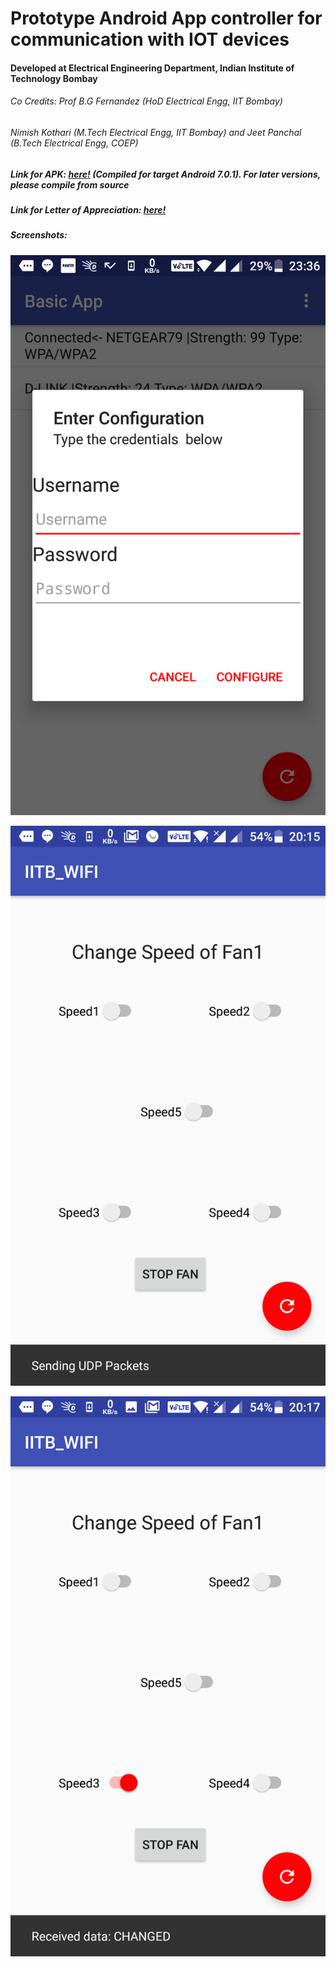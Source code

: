 # Prototype Android App controller for communication with IOT devices

#### Developed at Electrical Engineering Department, Indian Institute of Technology Bombay
###### Co Credits: Prof B.G Fernandez (HoD Electrical Engg, IIT Bombay)
###### Nimish Kothari (M.Tech Electrical Engg, IIT Bombay) and Jeet Panchal (B.Tech Electrical Engg, COEP)

##### Link for APK: [here!](https://drive.google.com/file/d/0B-F_QUd1F6k5cFdiRjVUYk9TekU/view) (Compiled for target Android 7.0.1). For later versions, please compile from source

##### Link for Letter of Appreciation: [here!](https://drive.google.com/open?id=0BzdWD-VARIQxMnRIa2ZYN0MzR2NwUWQ3N2E5MEk2VUJxTEdn)

##### Screenshots:

![Screenshot1](https://raw.githubusercontent.com/paragverma/paragverma.github.io/master/images/IITB_WIFI_1.png)

![Screenshot2](https://raw.githubusercontent.com/paragverma/paragverma.github.io/master/images/IITB_WIFI_2.png)

![Screenshot3](https://raw.githubusercontent.com/paragverma/paragverma.github.io/master/images/IITB_WIFI_3.png)
